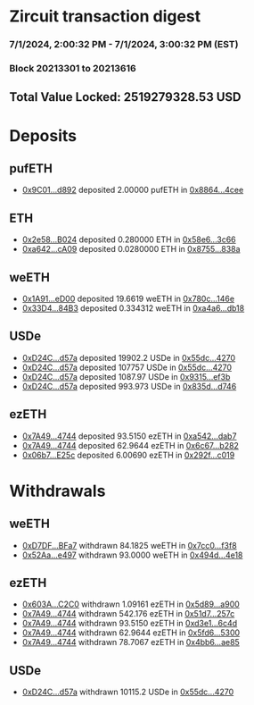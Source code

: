 # Zircuit transaction digest
### 7/1/2024, 2:00:32 PM - 7/1/2024, 3:00:32 PM (EST)
### Block 20213301 to 20213616

## Total Value Locked: 2519279328.53 USD

# Deposits
## pufETH
- [0x9C01...d892](https://etherscan.io/address/0x9C01b839c6091E519FD4749efA8B81E190c6d892) deposited 2.00000 pufETH in [0x8864...4cee](https://etherscan.io/tx/0x9C01b839c6091E519FD4749efA8B81E190c6d892)
## ETH
- [0x2e58...B024](https://etherscan.io/address/0x2e5843259F14a24238A778ED8d269830814AB024) deposited 0.280000 ETH in [0x58e6...3c66](https://etherscan.io/tx/0x2e5843259F14a24238A778ED8d269830814AB024)
- [0xa642...cA09](https://etherscan.io/address/0xa6424755841bB1cE35B7dD36ACAA0F4C460acA09) deposited 0.0280000 ETH in [0x8755...838a](https://etherscan.io/tx/0xa6424755841bB1cE35B7dD36ACAA0F4C460acA09)
## weETH
- [0x1A91...eD00](https://etherscan.io/address/0x1A91bC55FBcA057581fE7Ccae0F89111e704eD00) deposited 19.6619 weETH in [0x780c...146e](https://etherscan.io/tx/0x1A91bC55FBcA057581fE7Ccae0F89111e704eD00)
- [0x33D4...84B3](https://etherscan.io/address/0x33D40133Bf329746246c20877DbA7644E20384B3) deposited 0.334312 weETH in [0xa4a6...db18](https://etherscan.io/tx/0x33D40133Bf329746246c20877DbA7644E20384B3)
## USDe
- [0xD24C...d57a](https://etherscan.io/address/0xD24Cfe2d0fa81369ca6291c28ac5426e16B6d57a) deposited 19902.2 USDe in [0x55dc...4270](https://etherscan.io/tx/0xD24Cfe2d0fa81369ca6291c28ac5426e16B6d57a)
- [0xD24C...d57a](https://etherscan.io/address/0xD24Cfe2d0fa81369ca6291c28ac5426e16B6d57a) deposited 107757 USDe in [0x55dc...4270](https://etherscan.io/tx/0xD24Cfe2d0fa81369ca6291c28ac5426e16B6d57a)
- [0xD24C...d57a](https://etherscan.io/address/0xD24Cfe2d0fa81369ca6291c28ac5426e16B6d57a) deposited 1087.97 USDe in [0x9315...ef3b](https://etherscan.io/tx/0xD24Cfe2d0fa81369ca6291c28ac5426e16B6d57a)
- [0xD24C...d57a](https://etherscan.io/address/0xD24Cfe2d0fa81369ca6291c28ac5426e16B6d57a) deposited 993.973 USDe in [0x835d...d746](https://etherscan.io/tx/0xD24Cfe2d0fa81369ca6291c28ac5426e16B6d57a)
## ezETH
- [0x7A49...4744](https://etherscan.io/address/0x7A493Be5c2ce014cD049Bf178a1ac0Db1B434744) deposited 93.5150 ezETH in [0xa542...dab7](https://etherscan.io/tx/0x7A493Be5c2ce014cD049Bf178a1ac0Db1B434744)
- [0x7A49...4744](https://etherscan.io/address/0x7A493Be5c2ce014cD049Bf178a1ac0Db1B434744) deposited 62.9644 ezETH in [0x6c67...b282](https://etherscan.io/tx/0x7A493Be5c2ce014cD049Bf178a1ac0Db1B434744)
- [0x06b7...E25c](https://etherscan.io/address/0x06b79522d414043035d285F0e55d20FF3AACE25c) deposited 6.00690 ezETH in [0x292f...c019](https://etherscan.io/tx/0x06b79522d414043035d285F0e55d20FF3AACE25c)
# Withdrawals
## weETH
- [0xD7DF...BFa7](https://etherscan.io/address/0xD7DF7E085214743530afF339aFC420c7c720BFa7) withdrawn 84.1825 weETH in [0x7cc0...f3f8](https://etherscan.io/tx/0xD7DF7E085214743530afF339aFC420c7c720BFa7)
- [0x52Aa...e497](https://etherscan.io/address/0x52Aa899454998Be5b000Ad077a46Bbe360F4e497) withdrawn 93.0000 weETH in [0x494d...4e18](https://etherscan.io/tx/0x52Aa899454998Be5b000Ad077a46Bbe360F4e497)
## ezETH
- [0x603A...C2C0](https://etherscan.io/address/0x603AeFAEAEB334eCc1150071AFcE4D37FbeFC2C0) withdrawn 1.09161 ezETH in [0x5d89...a900](https://etherscan.io/tx/0x603AeFAEAEB334eCc1150071AFcE4D37FbeFC2C0)
- [0x7A49...4744](https://etherscan.io/address/0x7A493Be5c2ce014cD049Bf178a1ac0Db1B434744) withdrawn 542.176 ezETH in [0x51d7...257c](https://etherscan.io/tx/0x7A493Be5c2ce014cD049Bf178a1ac0Db1B434744)
- [0x7A49...4744](https://etherscan.io/address/0x7A493Be5c2ce014cD049Bf178a1ac0Db1B434744) withdrawn 93.5150 ezETH in [0xd3e1...6c4d](https://etherscan.io/tx/0x7A493Be5c2ce014cD049Bf178a1ac0Db1B434744)
- [0x7A49...4744](https://etherscan.io/address/0x7A493Be5c2ce014cD049Bf178a1ac0Db1B434744) withdrawn 62.9644 ezETH in [0x5fd6...5300](https://etherscan.io/tx/0x7A493Be5c2ce014cD049Bf178a1ac0Db1B434744)
- [0x7A49...4744](https://etherscan.io/address/0x7A493Be5c2ce014cD049Bf178a1ac0Db1B434744) withdrawn 78.7067 ezETH in [0x4bb6...ae85](https://etherscan.io/tx/0x7A493Be5c2ce014cD049Bf178a1ac0Db1B434744)
## USDe
- [0xD24C...d57a](https://etherscan.io/address/0xD24Cfe2d0fa81369ca6291c28ac5426e16B6d57a) withdrawn 10115.2 USDe in [0x55dc...4270](https://etherscan.io/tx/0xD24Cfe2d0fa81369ca6291c28ac5426e16B6d57a)
